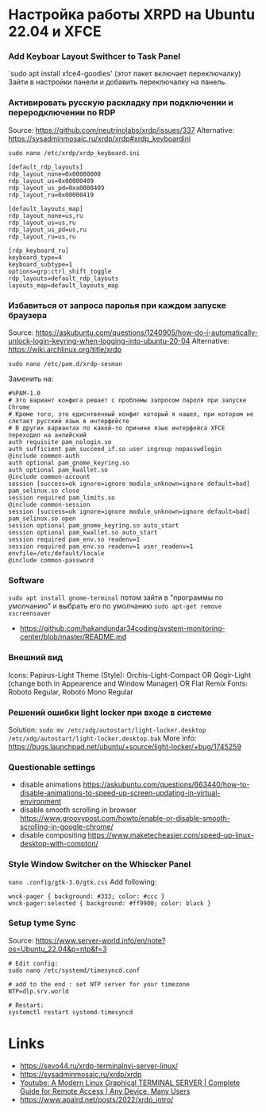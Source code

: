 # Настройка работы XRPD на Ubuntu 22.04 и XFCE

### Add Keyboar Layout Swithcer to Task Panel
`sudo apt install xfce4-goodies' (этот пакет включает переключалку)
Зайти в настройки панели и добавить переключалку на панель.

### Активировать русскую раскладку при подключении и переродключении по RDP
Source: https://github.com/neutrinolabs/xrdp/issues/337
Alternative: https://sysadminmosaic.ru/xrdp/xrdp#xrdp_keyboardini

`sudo nano /etc/xrdp/xrdp_keyboard.ini`

```
[default_rdp_layouts]
rdp_layout_none=0x00000000
rdp_layout_us=0x00000409
rdp_layout_us_pd=0xa0000409
rdp_layout_ru=0x00000419

[default_layouts_map]
rdp_layout_none=us,ru
rdp_layout_us=us,ru
rdp_layout_us_pd=us,ru
rdp_layout_ru=us,ru

[rdp_keyboard_ru]
keyboard_type=4
keyboard_subtype=1
options=grp:ctrl_shift_toggle
rdp_layouts=default_rdp_layouts
layouts_map=default_layouts_map
```

### Избавиться от запроса паролья при каждом запуске браузера
Source: https://askubuntu.com/questions/1240905/how-do-i-automatically-unlock-login-keyring-when-logging-into-ubuntu-20-04
Alternative: https://wiki.archlinux.org/title/xrdp


`sudo nano /etc/pam.d/xrdp-sesman`

Заменить на:
```
#%PAM-1.0
# Это вариант конфига решает с проблемы запросом пароля при запуске Chrome
# Кроме того, это едиснтвенный конфиг который я нашел, при котором не слетает русский язык в интерфейсте
# В других вариантах по какой-то причине язык интерфейса XFCE переходил на анлийский
auth requisite pam_nologin.so
auth sufficient pam_succeed_if.so user ingroup nopasswdlogin
@include common-auth
auth optional pam_gnome_keyring.so
auth optional pam_kwallet.so
@include common-account
session [success=ok ignore=ignore module_unknown=ignore default=bad] pam_selinux.so close
session required pam_limits.so
@include common-session
session [success=ok ignore=ignore module_unknown=ignore default=bad] pam_selinux.so open
session optional pam_gnome_keyring.so auto_start
session optional pam_kwallet.so auto_start
session required pam_env.so readenv=1
session required pam_env.so readenv=1 user_readenv=1 envfile=/etc/default/locale
@include common-password
```

### Software
`sudo apt install gnome-terminal` потом зайти в "программы по умолчанию" и выбрать его по умолчанию
`sudo apt-get remove xscreensaver`
- https://github.com/hakandundar34coding/system-monitoring-center/blob/master/README.md

### Внешний вид
Icons: Papirus-Light
Theme (Style): Orchis-Light-Compact OR Qogir-Light (change both in Appearence and Window Manager) OR Flat Remix
Fonts: Roboto Regular, Roboto Mono Regular

### Решений ошибки light locker при входе в системе
Solution: `sudo mv /etc/xdg/autostart/light-locker.desktop /etc/xdg/autostart/light-locker.desktop.bak`
More info: https://bugs.launchpad.net/ubuntu/+source/light-locker/+bug/1745259

### Questionable settings
- disable animations https://askubuntu.com/questions/663440/how-to-disable-animations-to-speed-up-screen-updating-in-virtual-environment
- disable smooth scrolling in browser https://www.groovypost.com/howto/enable-or-disable-smooth-scrolling-in-google-chrome/
- disable compositing https://www.maketecheasier.com/speed-up-linux-desktop-with-compton/

### Style Window Switcher on the Whiscker Panel
`nano .config/gtk-3.0/gtk.css`
Add following:
```
wnck-pager { background: #333; color: #ccc }
wnck-pager:selected { background: #ff9900; color: black }
```

### Setup tyme Sync
Source: https://www.server-world.info/en/note?os=Ubuntu_22.04&p=ntp&f=3
```
# Edit config:
sudo nano /etc/systemd/timesyncd.conf

# add to the end : set NTP server for your timezone
NTP=dlp.srv.world

# Restart:
systemctl restart systemd-timesyncd
```

# Links
- https://sevo44.ru/xrdp-terminalnyj-server-linux/
- https://sysadminmosaic.ru/xrdp/xrdp
- [Youtube: A Modern Linux Graphical TERMINAL SERVER | Complete Guide for Remote Access | Any Device, Many Users
](https://www.youtube.com/watch?v=sAllRma_0xc)
- https://www.apalrd.net/posts/2022/xrdp_intro/

